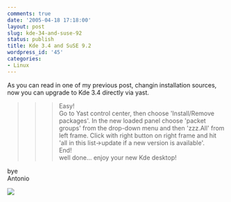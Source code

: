 ```yaml
---
comments: true
date: '2005-04-18 17:18:00'
layout: post
slug: kde-34-and-suse-92
status: publish
title: Kde 3.4 and SuSE 9.2
wordpress_id: '45'
categories:
- Linux
---
```


As you can read in one of my previous post, changin installation sources, now you can  upgrade to Kde 3.4 directly via yast.  
>>> Easy!  
Go to Yast control center, then choose 'Install/Remove packages'. In the new loaded panel choose 'packet groups' from the drop-down menu and then 'zzz.All' from left frame. Click with right button on right frame and hit 'all in this list->update if a new version is available'.  
>>> End!  
well done... enjoy your new Kde desktop!  
  
bye  
Antonio

[![](http://www.feedburner.com/fb/images/pub/flchklt.gif)](http://feeds.feedburner.com/zekussuse)
